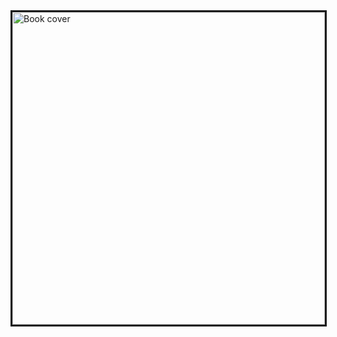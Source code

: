 <img src="http://www.rizbicki.ufscar.br/img/ame.png" alt="Book cover" width="500px" style="float: center" border="3">
